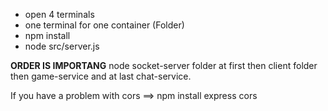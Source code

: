 - open 4 terminals
- one terminal for one container (Folder)
- npm install
- node src/server.js

**ORDER IS IMPORTANG**
node socket-server folder at first then client folder then game-service and at last chat-service. 

If you have a problem with cors ==> npm install express cors
